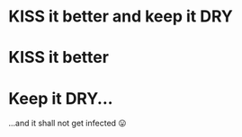 # KISS it better and keep it DRY

# KISS it better

# Keep it DRY...
...and it shall not get infected :stuck_out_tongue:
<!--stackedit_data:
eyJoaXN0b3J5IjpbLTc0Mjc3Mjg3MV19
-->